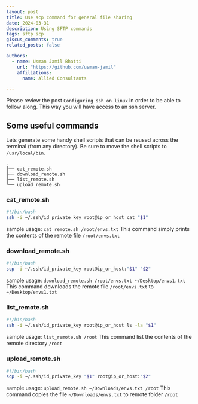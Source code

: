 ```yaml
---
layout: post
title: Use scp command for general file sharing
date: 2024-03-31
description: Using SFTP commands
tags: sftp scp
giscus_comments: true
related_posts: false

authors:
  - name: Usman Jamil Bhatti
    url: "https://github.com/usman-jamil"
    affiliations:
      name: Allied Consultants

---
```


Please review the post `Configuring ssh on linux` in order to be able to follow along. This way you will have access to an ssh server.

## Some useful commands
Lets generate some handy shell scripts that can be reused across the terminal (from any directory). Be sure to move the shell scripts to `/usr/local/bin`.

```
.
├── cat_remote.sh
├── download_remote.sh
├── list_remote.sh
└── upload_remote.sh
```

### cat_remote.sh

```bash
#!/bin/bash
ssh -i ~/.ssh/id_private_key root@ip_or_host cat "$1"
```

sample usage: `cat_remote.sh /root/envs.txt`
This command simply prints the contents of the remote file `/root/envs.txt`

### download_remote.sh

```bash
#!/bin/bash
scp -i ~/.ssh/id_private_key root@ip_or_host:"$1" "$2"
```

sample usage: `download_remote.sh /root/envs.txt ~/Desktop/envs1.txt`
This command downloads the remote file `/root/envs.txt` to `~/Desktop/envs1.txt`

### list_remote.sh

```bash
#!/bin/bash
ssh -i ~/.ssh/id_private_key root@ip_or_host ls -la "$1"
```

sample usage: `list_remote.sh /root`
This command list the contents of the remote directory `/root`

### upload_remote.sh

```bash
#!/bin/bash
scp -i ~/.ssh/id_private_key "$1" root@ip_or_host:"$2"
```

sample usage: `upload_remote.sh ~/Downloads/envs.txt /root`
This command copies the file `~/Downloads/envs.txt` to remote folder `/root`
